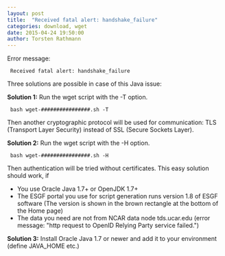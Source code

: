 ```yaml
---
layout: post
title:  "Received fatal alert: handshake_failure"
categories: download, wget
date: 2015-04-24 19:50:00
author: Torsten Rathmann
---
```


Error message:

     Received fatal alert: handshake_failure

Three solutions are possible in case of this Java issue:

**Solution 1:** Run the wget script with the -T option.

     bash wget-################.sh -T

Then another cryptographic protocol will be used for communication: TLS (Transport Layer Security) instead of SSL (Secure Sockets Layer).

**Solution 2:** Run the wget script with the -H option.

     bash wget-################.sh -H

Then authentication will be tried without certificates. This easy solution should work, if
* You use Oracle Java 1.7+ or OpenJDK 1.7+
* The ESGF portal you use for script generation runs version 1.8 of ESGF software (The version is shown in the brown rectangle at the bottom of the Home page)
* The data you need are not from NCAR data node tds.ucar.edu (error message: "http request to OpenID Relying Party service failed.")

**Solution 3:** Install Oracle Java 1.7 or newer and add it to your environment (define JAVA_HOME etc.)


